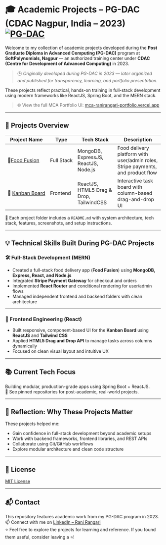 # 🎓 Academic Projects – PG-DAC (CDAC Nagpur, India – 2023) [![PG-DAC](https://img.shields.io/badge/PG--DAC_(2023)-CDAC_Nagpur,_India-blue)](https://www.cdac.in/)

Welcome to my collection of academic projects developed during the **Post Graduate Diploma in Advanced Computing (PG-DAC)** program at **SoftPolynomials, Nagpur** — an authorized training center under **CDAC (Centre for Development of Advanced Computing)** in 2023.  
> 🕒 _Originally developed during PG-DAC in 2023 — later organized and published for transparency, learning, and portfolio presentation._

These projects reflect practical, hands-on training in full-stack development using modern frameworks like ReactJS, Spring Boot, and the MERN stack.

> 🌐 View the full MCA Portfolio UI: [mca-ranirangari-portfolio.vercel.app](https://mca-ranirangari-portfolio.vercel.app/)

---

## 📁 Projects Overview

| Project Name                             | Type         | Tech Stack                                | Description |
|----------------------------------------- |--------------|--------------------------------------------|-------------|
| 🍱[Food&nbsp;Fusion](./food-fusion)         | Full&nbsp;Stack | MongoDB, ExpressJS, ReactJS, Node.js       | Food delivery platform with user/admin roles, Stripe payments, and product flow |
| 🧱&nbsp;[Kanban&nbsp;Board](./kanban-board)       | Frontend     | ReactJS, HTML5 Drag & Drop, TailwindCSS    | Interactive task board with column-based drag-and-drop UI |

📁 Each project folder includes a `README.md` with system architecture, tech stack, features, screenshots, and setup instructions.

---

## 💡 Technical Skills Built During PG-DAC Projects

### 🛠️ Full-Stack Development (MERN)

- Created a full-stack food delivery app (**Food Fusion**) using **MongoDB, Express, React, and Node.js**
- Integrated **Stripe Payment Gateway** for checkout and orders
- Implemented **React Router** and conditional rendering for user/admin flows
- Managed independent frontend and backend folders with clean architecture

---

### 🎨 Frontend Engineering (React)

- Built responsive, component-based UI for the **Kanban Board** using **ReactJS** and **Tailwind CSS**
- Applied **HTML5 Drag and Drop API** to manage tasks across columns dynamically
- Focused on clean visual layout and intuitive UX

---

## 📚 Current Tech Focus  

Building modular, production-grade apps using Spring Boot + ReactJS.  
📌 See pinned repositories for post-academic, real-world projects.

---

## 🧠 Reflection: Why These Projects Matter

These projects helped me:

- Gain confidence in full-stack development beyond academic setups  
- Work with backend frameworks, frontend libraries, and REST APIs  
- Collaborate using Git/GitHub workflows  
- Explore modular architecture and clean code structure

---

## 📜 License

[MIT License](LICENSE)

---

## 📬 Contact

This repository features academic work from my PG-DAC program in 2023.  
📫 Connect with me on [LinkedIn – Rani Rangari](https://www.linkedin.com/in/rani-rangari/)  
⭐ Feel free to explore the projects for learning and reference. If you found them useful, consider leaving a ⭐!
